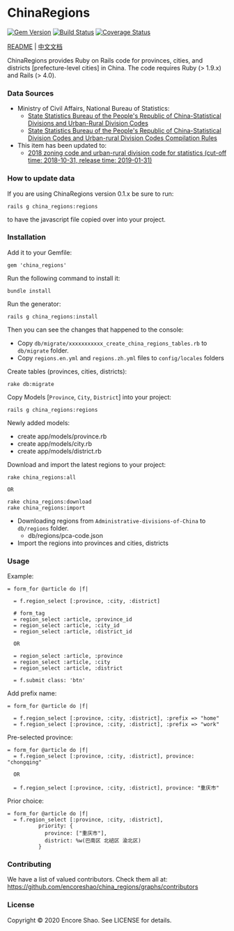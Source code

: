 # ChinaRegions

[![Gem Version](https://badge.fury.io/rb/china_regions.svg)](https://badge.fury.io/rb/china_regions)
[![Build Status](https://travis-ci.org/encoreshao/china_regions.svg?branch=master)](https://travis-ci.org/encoreshao/china_regions)
[![Coverage Status](https://coveralls.io/repos/github/encoreshao/china_regions/badge.svg)](https://coveralls.io/github/encoreshao/china_regions)

[README](README.md) | [中文文档](README.zh.md)

ChinaRegions provides Ruby on Rails code for provinces, cities, and districts [prefecture-level cities] in China. The code requires Ruby (> 1.9.x) and Rails (> 4.0).

### Data Sources

*   Ministry of Civil Affairs, National Bureau of Statistics:
    * [State Statistics Bureau of the People's Republic of China-Statistical Divisions and Urban-Rural Division Codes](http://www.stats.gov.cn/tjsj/tjbz/tjyqhdmhcxhfdm/)
    * [State Statistics Bureau of the People's Republic of China-Statistical Division Codes and Urban-rural Division Codes Compilation Rules](http://www.stats.gov.cn/tjsj/tjbz/200911/t20091125_8667.html)
*   This item has been updated to:
    * [2018 zoning code and urban-rural division code for statistics (cut-off time: 2018-10-31, release time: 2019-01-31)](http://www.stats.gov.cn/tjsj/tjbz/tjyqhdmhcxhfdm/2018/index.html)

### How to update data

If you are using ChinaRegions version 0.1.x be sure to run:

```
rails g china_regions:regions
```

to have the javascript file copied over into your project.

### Installation

Add it to your Gemfile:

```
gem 'china_regions'
```

Run the following command to install it:

```
bundle install
```

Run the generator:

```
rails g china_regions:install
```

Then you can see the changes that happened to the console:

  - Copy `db/migrate/xxxxxxxxxxx_create_china_regions_tables.rb` to `db/migrate` folder.
  - Copy `regions.en.yml` and `regions.zh.yml` files to `config/locales` folders

Create tables (provinces, cities, districts):

```
rake db:migrate
```

Copy Models [`Province`, `City`, `District`] into your project:

```
rails g china_regions:regions
```

Newly added models:

- create  app/models/province.rb
- create  app/models/city.rb
- create  app/models/district.rb

Download and import the latest regions to your project:

```
rake china_regions:all

OR

rake china_regions:download
rake china_regions:import
```

- Downloading regions from `Administrative-divisions-of-China` to `db/regions` folder.
  - db/regions/pca-code.json
- Import the regions into provinces and cities, districts

### Usage

Example:

```
= form_for @article do |f|

  = f.region_select [:province, :city, :district]

  # form_tag
  = region_select :article, :province_id
  = region_select :article, :city_id
  = region_select :article, :district_id

  OR

  = region_select :article, :province
  = region_select :article, :city
  = region_select :article, :district

  = f.submit class: 'btn'
```

Add prefix name:

```
= form_for @article do |f|

  = f.region_select [:province, :city, :district], :prefix => "home"
  = f.region_select [:province, :city, :district], :prefix => "work"
```

Pre-selected province:

```
= form_for @article do |f|
  = f.region_select [:province, :city, :district], province: "chongqing"

  OR

  = f.region_select [:province, :city, :district], province: "重庆市"
```

Prior choice:

```
= form_for @article do |f|
  = f.region_select [:province, :city, :district],
          priority: {
            province: ["重庆市"],
            district: %w(巴南区 北碚区 渝北区)
          }
```

### Contributing

  We have a list of valued contributors. Check them all at: https://github.com/encoreshao/china_regions/graphs/contributors

### License

Copyright © 2020 Encore Shao. See LICENSE for details.

